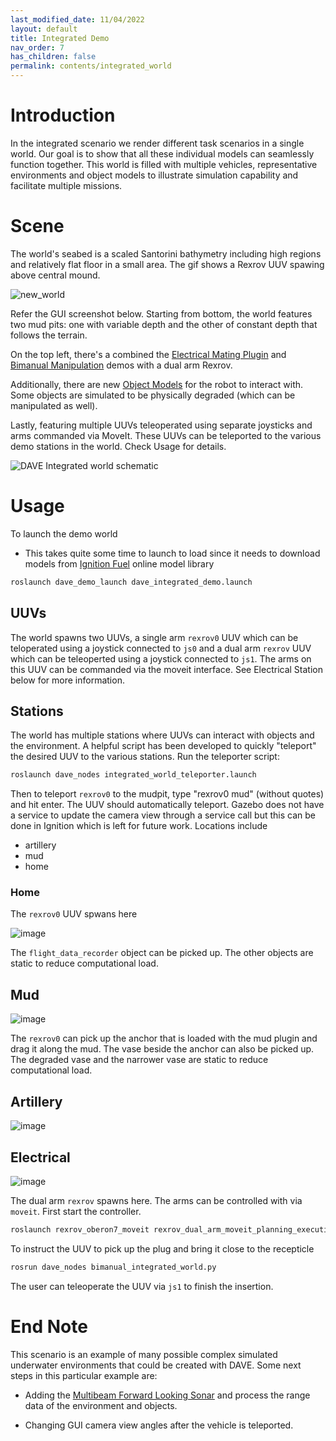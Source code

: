 ```yaml
---
last_modified_date: 11/04/2022
layout: default
title: Integrated Demo
nav_order: 7
has_children: false
permalink: contents/integrated_world
---
```


# Introduction

In the integrated scenario we render different task scenarios in a single world. Our goal is to show that all these individual models can seamlessly function together. This world is filled with multiple vehicles, representative environments and object models to illustrate simulation capability and facilitate multiple missions.

# Scene

The world's seabed is a scaled Santorini bathymetry including high regions and relatively flat floor in a small area. The gif shows a Rexrov UUV spawing above central mound.

![new_world](https://user-images.githubusercontent.com/24695820/159145007-1544f8a0-3d79-4b14-bb78-37ac3af41d38.gif)

Refer the GUI screenshot below.
Starting from bottom, the world features two mud pits: one with variable depth and the other of constant depth that follows the terrain.

On the top left, there's a combined the [Electrical Mating Plugin](/dave.doc/contents/manipulator_demos/Electrical-Plug-Mating-Plugin) and [Bimanual Manipulation](/dave.doc/contents/manipulator_demos/Bimanual-Manipulation-Setup-and-Examples) demos with a dual arm Rexrov.

Additionally, there are new [Object Models](/dave.doc/contents/dave_models/Dave-Object-Models) for the robot to interact with. Some objects are simulated to be physically degraded (which can be manipulated as well).

Lastly, featuring multiple UUVs teleoperated using separate joysticks and arms commanded via MoveIt. These UUVs can be teleported to the various demo stations in the world. Check Usage for details.

![DAVE Integrated world schematic](https://user-images.githubusercontent.com/24695820/160191650-973af7b8-0cab-4335-999b-7d0a222bbdb5.jpg)


# Usage

To launch the demo world
- This takes quite some time to launch to load since it needs to download models from [Ignition Fuel](https://app.gazebosim.org/dashboard) online model library
```bash
roslaunch dave_demo_launch dave_integrated_demo.launch
```

## UUVs

The world spawns two UUVs, a single arm `rexrov0` UUV which can be teloperated using a joystick connected to `js0` and a dual arm `rexrov` UUV which can be teleoperted using a joystick connected to `js1`. The arms on this UUV can be commanded via the moveit interface. See Electrical Station below for more information.

## Stations

The world has multiple stations where UUVs can interact with objects and the environment. A helpful script has been developed to quickly "teleport" the desired UUV to the various stations. Run the teleporter script:

```bash
roslaunch dave_nodes integrated_world_teleporter.launch
```

Then to teleport `rexrov0` to the mudpit, type "rexrov0 mud" (without quotes) and hit enter. The UUV should automatically teleport. Gazebo does not have a service to update the camera view through a service call but this can be done in Ignition which is left for future work.
Locations include

* artillery
* mud
* home

### Home

The `rexrov0` UUV spwans here

![image](https://user-images.githubusercontent.com/13482049/160080895-b5e602e9-51fd-429b-b0fa-2f08d133a0d7.png)

The `flight_data_recorder` object can be picked up. The other objects are static to reduce computational load.

## Mud

![image](https://user-images.githubusercontent.com/13482049/160095698-3ab08b5e-10c9-4a18-bbb7-7d9e1d2c40ee.png)

The `rexrov0` can pick up the anchor that is loaded with the mud plugin and drag it along the mud. The vase beside the anchor can also be picked up. The degraded vase and the narrower vase are static to reduce computational load.

## Artillery

![image](https://user-images.githubusercontent.com/13482049/160096348-574eab6b-62f5-44df-a602-f173dcdd0449.png)

## Electrical

![image](https://user-images.githubusercontent.com/13482049/160096404-890dcb1b-0906-4a98-a357-932f4340b9f0.png)

The dual arm `rexrov` spawns here. The arms can be controlled with via `moveit`. First start the controller.

```bash
roslaunch rexrov_oberon7_moveit rexrov_dual_arm_moveit_planning_execution.launch moveit_controller_manager:=rexrov
```

To instruct the UUV to pick up the plug and bring it close to the recepticle

```bash
rosrun dave_nodes bimanual_integrated_world.py
```

The user can teleoperate the UUV via `js1` to finish the insertion.

# End Note

This scenario is an example of many possible complex simulated underwater environments that could be created with DAVE.
Some next steps in this particular example are:

* Adding the [Multibeam Forward Looking Sonar](/dave.doc/contents/dave_sensors/Multibeam-Forward-Looking-Sonar) and process the range data of the environment and objects.

* Changing GUI camera view angles after the vehicle is teleported.
